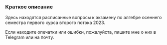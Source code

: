 ### Краткое описание

Здесь находятся расписанные вопросы к экзамену по алгебре осеннего семестра первого курса второго потока 2023.

Если находите опечатки или ошибки, пожалуйста, пишите мне о них в Telegram или на почту.

